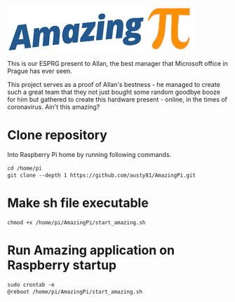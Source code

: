 ![AmazingPi](logo.jpg?raw=true "AmazingPi")

This is our ESPRG present to Allan, the best manager that Microsoft office in Prague has ever seen.

This project serves as a proof of Allan's bestness - he managed to create such a great team that they not just bought some random goodbye booze for him but gathered to create this hardware present - online, in the times of coronavirus. Ain't this amazing?

# Clone repository
Into Raspberry Pi home by running following commands.
```
cd /home/pi
git clone --depth 1 https://github.com/austy81/AmazingPi.git
```

# Make sh file executable
```
chmod +x /home/pi/AmazingPi/start_amazing.sh
```

# Run Amazing application on Raspberry startup
```
sudo crontab -e
@reboot /home/pi/AmazingPi/start_amazing.sh
```